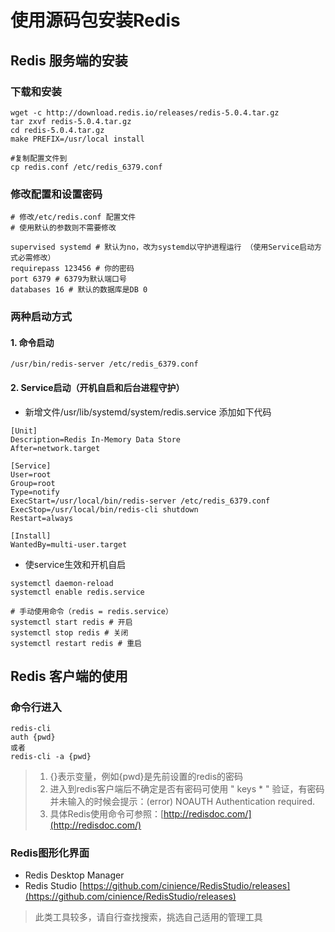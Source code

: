 # 使用源码包安装Redis

## Redis 服务端的安装

### 下载和安装

```text
wget -c http://download.redis.io/releases/redis-5.0.4.tar.gz
tar zxvf redis-5.0.4.tar.gz
cd redis-5.0.4.tar.gz
make PREFIX=/usr/local install

#复制配置文件到
cp redis.conf /etc/redis_6379.conf
```

### 修改配置和设置密码

```text
# 修改/etc/redis.conf 配置文件
# 使用默认的参数则不需要修改

supervised systemd # 默认为no，改为systemd以守护进程运行 （使用Service启动方式必需修改）
requirepass 123456 # 你的密码
port 6379 # 6379为默认端口号
databases 16 # 默认的数据库是DB 0
```

### 两种启动方式

#### 1. 命令启动

```text
/usr/bin/redis-server /etc/redis_6379.conf
```

#### 2. Service启动（开机自启和后台进程守护）

* 新增文件/usr/lib/systemd/system/redis.service 添加如下代码

```text
[Unit]
Description=Redis In-Memory Data Store
After=network.target

[Service]
User=root
Group=root
Type=notify
ExecStart=/usr/local/bin/redis-server /etc/redis_6379.conf
ExecStop=/usr/local/bin/redis-cli shutdown
Restart=always

[Install]
WantedBy=multi-user.target
```

* 使service生效和开机自启

```text
systemctl daemon-reload
systemctl enable redis.service

# 手动使用命令（redis = redis.service）
systemctl start redis # 开启
systemctl stop redis # 关闭
systemctl restart redis # 重启
```

## Redis 客户端的使用

### 命令行进入

```text
redis-cli
auth {pwd}
或者
redis-cli -a {pwd}
```

> 1. {}表示变量，例如{pwd}是先前设置的redis的密码
> 2. 进入到redis客户端后不确定是否有密码可使用 " keys \* " 验证，有密码并未输入的时候会提示：\(error\) NOAUTH Authentication required.
> 3. 具体Redis使用命令可参照：[http://redisdoc.com/](http://redisdoc.com/)

### Redis图形化界面

* Redis Desktop Manager
* Redis Studio [https://github.com/cinience/RedisStudio/releases](https://github.com/cinience/RedisStudio/releases)

> 此类工具较多，请自行查找搜索，挑选自己适用的管理工具

